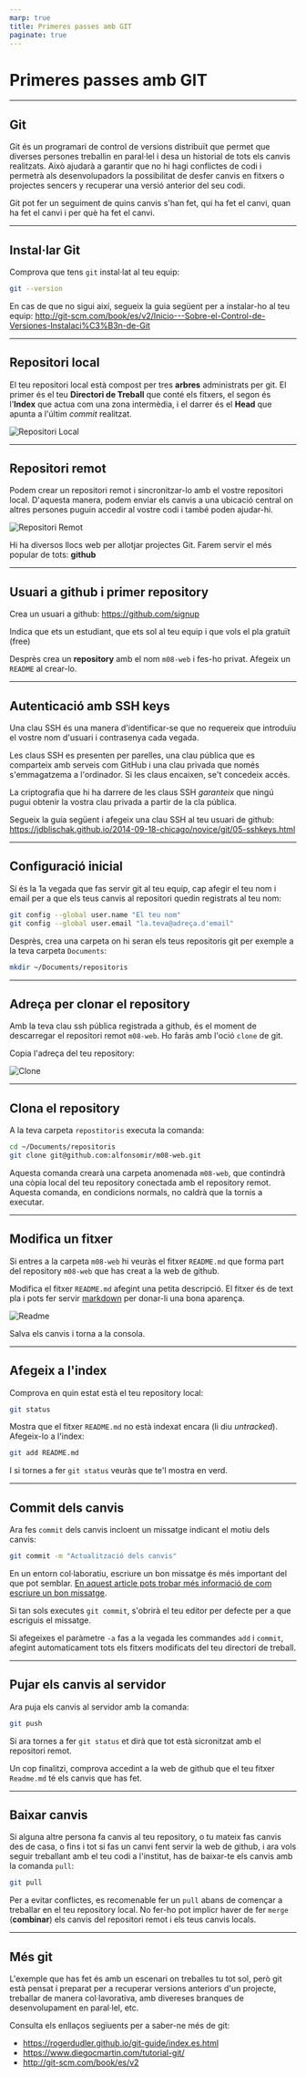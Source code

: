 ```yaml
---
marp: true
title: Primeres passes amb GIT
paginate: true
---
```


# Primeres passes amb GIT

---

## Git

Git és un programari de control de versions distribuït que permet que diverses persones treballin en paral·lel i desa un historial de tots els canvis realitzats. Això ajudarà a garantir que no hi hagi conflictes de codi i permetrà als desenvolupadors la possibilitat de desfer canvis en fitxers o projectes sencers y recuperar una versió anterior del seu codi.

Git pot fer un seguiment de quins canvis s'han fet, qui ha fet el canvi, quan ha fet el canvi i per què ha fet el canvi.

---

## Instal·lar Git

Comprova que tens `git` instal·lat al teu equip:

```bash
git --version
```

En cas de que no sigui així, segueix la guia següent per a instalar-ho al teu equip: http://git-scm.com/book/es/v2/Inicio---Sobre-el-Control-de-Versiones-Instalaci%C3%B3n-de-Git

---

## Repositori local

El teu repositori local està compost per tres __arbres__ administrats per git. El primer és el teu **Directori de Treball** que conté els fitxers, el segon és l'**Index** que actua com una zona intermèdia, i el darrer és el **Head** que apunta a l'últim _commit_ realitzat.

![Repositori Local](img/repositori_local.png)

---

## Repositori remot

Podem crear un repositori remot i sincronitzar-lo amb el vostre repositori local. D'aquesta manera, podem enviar els canvis a una ubicació central on altres persones puguin accedir al vostre codi i també poden ajudar-hi.

![Repositori Remot](img/repositori_remot.png)

Hi ha diversos llocs web per allotjar projectes Git. Farem servir el més popular de tots: **github**

---

## Usuari a github i primer repository

Crea un usuari a github: https://github.com/signup

Indica que ets un estudiant, que ets sol al teu equip  i que vols el pla gratuït (free)

Desprès crea un **repository** amb el nom `m08-web` i fes-ho privat. Afegeix un `README` al crear-lo.

---

## Autenticació amb SSH keys

Una clau SSH és una manera d'identificar-se que no requereix que introduïu el vostre nom d'usuari i contrasenya cada vegada.

Les claus SSH es presenten per parelles, una clau pública que es comparteix amb serveis com GitHub i una clau privada que només s'emmagatzema a l'ordinador. Si les claus encaixen, se't concedeix accés.

La criptografia que hi ha darrere de les claus SSH _garanteix_ que ningú pugui obtenir la vostra clau privada a partir de la cla pública.

Segueix la guía següent i afegeix una clau SSH al teu usuari de github: https://jdblischak.github.io/2014-09-18-chicago/novice/git/05-sshkeys.html

---

## Configuració inicial

Sí és la 1a vegada que fas servir git al teu equip, cap afegir el teu nom i email per a que els teus canvis al repositori quedin registrats al teu nom:

```bash
git config --global user.name "El teu nom"
git config --global user.email "la.teva@adreça.d'email"
```

Desprès, crea una carpeta on hi seran els teus repositoris git per exemple a la teva carpeta `Documents`:

```bash
mkdir ~/Documents/repositoris
```

---

## Adreça per clonar el repository

Amb la teva clau ssh pública registrada a github, és el moment de descarregar el repositori remot `m08-web`. Ho faràs amb l'oció `clone` de git.

Copia l'adreça del teu repository:

![Clone](img/clone.png)

---

## Clona el repository

A la teva carpeta `repostitoris` executa la comanda:

```bash
cd ~/Documents/repositoris
git clone git@github.com:alfonsomir/m08-web.git
```

Aquesta comanda crearà una carpeta anomenada `m08-web`, que contindrà una còpia local del teu repository conectada amb el repository remot. Aquesta comanda, en condicions normals, no caldrà que la tornis a executar.

---

## Modifica un fitxer

Si entres a la carpeta `m08-web` hi veuràs el fitxer `README.md` que forma part del repository `m08-web` que has creat a la web de github.

Modifica el fitxer `README.md` afegint una petita descripció. El fitxer és de text pla i pots fer servir [markdown](https://markdown.es/sintaxis-markdown/) per donar-li una bona aparença.

![Readme](img/readme.png)

Salva els canvis i torna a la consola.

---

## Afegeix a l'index

Comprova en quin estat està el teu repository local:

```bash
git status
```

Mostra que el fitxer `README.md` no està indexat encara (li diu _untracked_). Afegeix-lo a l'index:

```bash
git add README.md
```

I si tornes a fer `git status` veuràs que te'l mostra en verd.

---

## Commit dels canvis

Ara fes `commit` dels canvis incloent un missatge indicant el motiu dels canvis:

```bash
git commit -m "Actualització dels canvis"
```

En un entorn col·laboratiu, escriure un bon missatge és més important del que pot semblar. [En aquest article pots trobar més informació de com escriure un bon missatge](https://www.freecodecamp.org/espanol/news/como-escribir-un-buen-mensaje-de-commit/).

Si tan sols executes `git commit`, s'obrirà el teu editor per defecte per a que escriguis el missatge.

Si afegeixes el paràmetre `-a` fas a la vegada les commandes `add` i `commit`, afegint automaticament tots els fitxers modificats del teu directori de treball.

---

## Pujar els canvis al servidor

Ara puja els canvis al servidor amb la comanda:

```bash
git push
```

Si ara tornes a fer `git status` et dirà que tot està sicronitzat amb el repositori remot.

Un cop finalitzi, comprova accedint a la web de github que el teu fitxer `Readme.md` té els canvis que has fet.

---

## Baixar canvis

Si alguna altre persona fa canvis al teu repository, o tu mateix fas canvis des de casa, o fins i tot si fas un canvi fent servir la web de github, i ara vols seguir treballant amb el teu codi a l'institut, has de baixar-te els canvis amb la comanda `pull`:

```bash
git pull
```

Per a evitar conflictes, es recomenable fer un `pull` abans de començar a treballar en el teu repository local. No fer-ho pot implicr haver de fer `merge` (**combinar**) els canvis del repositori remot i els teus canvis locals. 

---

## Més git

L'exemple que has fet és amb un escenari on treballes tu tot sol, però git està pensat i preparat per a recuperar versions anteriors d'un projecte, treballar de manera col·lavorativa, amb divereses branques de desenvolupament en paral·lel, etc.

Consulta els enllaços segïuents per a saber-ne més de git:

* https://rogerdudler.github.io/git-guide/index.es.html
* https://www.diegocmartin.com/tutorial-git/
* http://git-scm.com/book/es/v2

